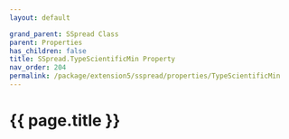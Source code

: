 ```yaml
---
layout: default

grand_parent: SSpread Class
parent: Properties
has_children: false
title: SSpread.TypeScientificMin Property
nav_order: 204
permalink: /package/extension5/sspread/properties/TypeScientificMin
---
```

# {{ page.title }}